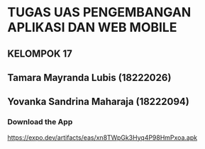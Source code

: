 # TUGAS UAS PENGEMBANGAN APLIKASI DAN WEB MOBILE

## KELOMPOK 17
## Tamara Mayranda Lubis (18222026)
## Yovanka Sandrina Maharaja (18222094)

### Download the App
https://expo.dev/artifacts/eas/xn8TWpGk3Hyq4P98HmPxoa.apk
